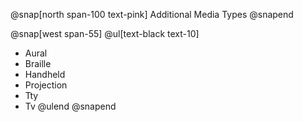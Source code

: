 @snap[north span-100 text-pink]
Additional Media Types
@snapend

@snap[west span-55]
@ul[text-black text-10]
- Aural
- Braille
- Handheld
- Projection
- Tty
- Tv
@ulend
@snapend